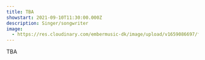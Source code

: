 ```yaml
---
title: TBA
showstart: 2021-09-10T11:30:00.000Z
description: Singer/songwriter
image:
  - https://res.cloudinary.com/embermusic-dk/image/upload/v1659086697/favicon_xbg1qp.png
---
```

TBA